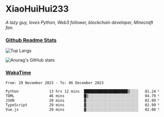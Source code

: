 # XiaoHuiHui233

*A lazy guy, loves Python, Web3 follower, blockchain developer, Minecraft fan.*

### [Github Readme Stats](https://github.com/anuraghazra/github-readme-stats)

![Top Langs](https://github-readme-stats.vercel.app/api/top-langs/?username=XiaoHuiHui233&layout=compact&theme=github_dark)

![Anurag's GitHub stats](https://github-readme-stats.vercel.app/api?username=XiaoHuiHui233&show_icons=true&theme=github_dark)

### [WakaTime](https://wakatime.com)

<!--START_SECTION:waka-->

```txt
From: 29 November 2023 - To: 06 December 2023

Python              13 hrs 12 mins  ████████████████████▒░░░░   81.24 %
TOML                46 mins         █▒░░░░░░░░░░░░░░░░░░░░░░░   04.79 %
JSON                29 mins         ▓░░░░░░░░░░░░░░░░░░░░░░░░   02.99 %
TypeScript          29 mins         ▓░░░░░░░░░░░░░░░░░░░░░░░░   02.99 %
Vue.js              20 mins         ▓░░░░░░░░░░░░░░░░░░░░░░░░   02.08 %
```

<!--END_SECTION:waka-->
